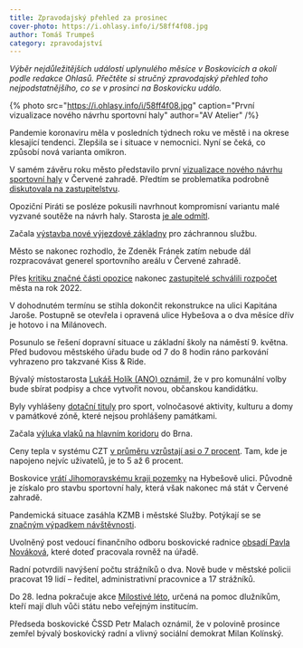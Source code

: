 ```yaml
---
title: Zpravodajský přehled za prosinec
cover-photo: https://i.ohlasy.info/i/58ff4f08.jpg
author: Tomáš Trumpeš
category: zpravodajství
---
```


*Výběr nejdůležitějších událostí uplynulého měsíce v Boskovicích a okolí podle redakce Ohlasů. Přečtěte si stručný zpravodajský přehled toho nejpodstatnějšího, co se v prosinci na Boskovicku událo.*

{% photo src="https://i.ohlasy.info/i/58ff4f08.jpg" caption="První vizualizace nového návrhu sportovní haly" author="AV Atelier" /%}

Pandemie koronaviru měla v posledních týdnech roku ve městě i na okrese klesající tendenci. Zlepšila se i situace v nemocnici. Nyní se čeká, co způsobí nová varianta omikron.

V samém závěru roku město představilo první [vizualizace nového návrhu sportovní haly](https://forum.ohlasy.info/t/priprava-stavby-sportovni-haly-v-cervene-zahrade/430/119) v Červené zahradě. Předtím se problematika podrobně [diskutovala na zastupitelstvu](https://ohlasy.info/clanky/2021/12/zastupitelstvo.html).

Opoziční Piráti se posléze pokusili navrhnout kompromisní variantu malé vyzvané soutěže na návrh haly. Starosta [je ale odmítl](https://www.facebook.com/piratiboskovice/posts/1580011032352346).

Začala [výstavba nové výjezdové základny](https://boskovice.cz/vystavba-vyjezdove-zakladny-pro-zachranku-byla-zapocata/d-43102) pro záchrannou službu.

Město se nakonec rozhodlo, že Zdeněk Fránek zatím nebude dál rozpracovávat generel sportovního areálu v Červené zahradě.

Přes [kritiku značné části opozice](https://ohlasy.info/clanky/2021/12/anketa-opozice.html) nakonec [zastupitelé schválili rozpočet](https://ohlasy.info/clanky/2021/12/zastupitelstvo.html) města na rok 2022.

V dohodnutém termínu se stihla dokončit rekonstrukce na ulici Kapitána Jaroše. Postupně se otevřela i opravená ulice Hybešova a o dva měsíce dřív je hotovo i na Milánovech.

Posunulo se řešení dopravní situace u základní školy na náměstí 9. května. Před budovou městského úřadu bude od 7 do 8 hodin ráno parkování vyhrazeno pro takzvané Kiss & Ride.

Bývalý místostarosta [Lukáš Holík (ANO) oznámil](https://www.facebook.com/holik.lukas/posts/3237116549880437), že v pro komunální volby bude sbírat podpisy a chce vytvořit novou, občanskou kandidátku.

Byly vyhlášeny [dotační tituly](https://boskovice.cz/granty-a-dotace-mesta/ds-1394/p1=30926) pro sport, volnočasové aktivity, kulturu a domy v památkové zóně, které nejsou prohlášeny památkami.

Začala [výluka vlaků na hlavním koridoru](https://ohlasy.info/clanky/2021/12/vyluka-vyluk.html) do Brna.

Ceny tepla v systému CZT [v průměru vzrůstají asi o 7 procent](https://ohlasy.info/clanky/2021/12/z-radnice-2.html). Tam, kde je napojeno nejvíc uživatelů, je to 5 až 6 procent.

Boskovice [vrátí Jihomoravskému kraji pozemky](https://ohlasy.info/clanky/2021/12/zastupitelstvo.html) na Hybešově ulici. Původně je získalo pro stavbu sportovní haly, která však nakonec má stát v Červené zahradě.

Pandemická situace zasáhla KZMB i městské Služby. Potýkají se se [značným výpadkem návštěvnosti](https://ohlasy.info/clanky/2021/12/z-radnice-2.html).

Uvolněný post vedoucí finančního odboru boskovické radnice [obsadí Pavla Nováková](https://ohlasy.info/clanky/2021/12/z-radnice-2.html), které doteď pracovala rovněž na úřadě.

Radní potvrdili navýšení počtu strážníků o dva. Nově bude v městské policii pracovat 19 lidí – ředitel, administrativní pracovnice a 17 strážníků.

Do 28. ledna pokračuje akce [Milostivé léto](https://ohlasy.info/clanky/2021/12/milostive-let.html), určená na pomoc dlužníkům, kteří mají dluh vůči státu nebo veřejným institucím.

Předseda boskovické ČSSD Petr Malach oznámil, že v polovině prosince zemřel bývalý boskovický radní a vlivný sociální demokrat Milan Kolínský.